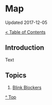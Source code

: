 <head>
</head>

# Map

Updated 2017-12-05

[< Table of Contents][0]

## Introduction

Text

## Topics

1. [Blink Blockers][1]

[^ Top][99]

[0]: ../README.md
[1]: blink_block.md
[99]: README.md
